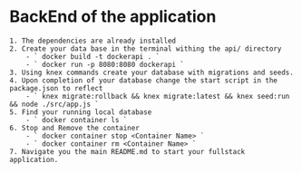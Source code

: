 # BackEnd of the application

    1. The dependencies are already installed
    2. Create your data base in the terminal withing the api/ directory
        - ` docker build -t dockerapi . `
        - ` docker run -p 8080:8080 dockerapi `
    3. Using knex commands create your database with migrations and seeds.
    4. Upon completion of your database change the start script in the package.json to reflect
        - ` knex migrate:rollback && knex migrate:latest && knex seed:run && node ./src/app.js `
    5. Find your running local database
        - ` docker container ls `
    6. Stop and Remove the container
        - ` docker container stop <Container Name> `
        - ` docker container rm <Container Name> `
    7. Navigate you the main README.md to start your fullstack application.


